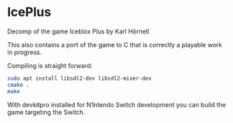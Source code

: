 # IcePlus
Decomp of the game Iceblox Plus by Karl Hörnell

This also contains a port of the game to C that is correctly a playable work in progress.

Compiling is straight forward:

```bash
sudo apt install libsdl2-dev libsdl2-mixer-dev
cmake .
make
```

With devkitpro installed for N1ntendo Switch development you can build the game targeting the Switch.